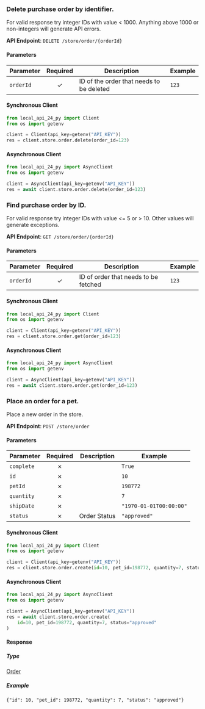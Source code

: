 
### Delete purchase order by identifier. <a name="delete"></a>

For valid response try integer IDs with value < 1000. Anything above 1000 or non-integers will generate API errors.

**API Endpoint**: `DELETE /store/order/{orderId}`

#### Parameters

| Parameter | Required | Description | Example |
|-----------|:--------:|-------------|--------|
| `orderId` | ✓ | ID of the order that needs to be deleted | `123` |

#### Synchronous Client

```python
from local_api_24_py import Client
from os import getenv

client = Client(api_key=getenv("API_KEY"))
res = client.store.order.delete(order_id=123)

```

#### Asynchronous Client

```python
from local_api_24_py import AsyncClient
from os import getenv

client = AsyncClient(api_key=getenv("API_KEY"))
res = await client.store.order.delete(order_id=123)

```

### Find purchase order by ID. <a name="get"></a>

For valid response try integer IDs with value <= 5 or > 10. Other values will generate exceptions.

**API Endpoint**: `GET /store/order/{orderId}`

#### Parameters

| Parameter | Required | Description | Example |
|-----------|:--------:|-------------|--------|
| `orderId` | ✓ | ID of order that needs to be fetched | `123` |

#### Synchronous Client

```python
from local_api_24_py import Client
from os import getenv

client = Client(api_key=getenv("API_KEY"))
res = client.store.order.get(order_id=123)

```

#### Asynchronous Client

```python
from local_api_24_py import AsyncClient
from os import getenv

client = AsyncClient(api_key=getenv("API_KEY"))
res = await client.store.order.get(order_id=123)

```

### Place an order for a pet. <a name="create"></a>

Place a new order in the store.

**API Endpoint**: `POST /store/order`

#### Parameters

| Parameter | Required | Description | Example |
|-----------|:--------:|-------------|--------|
| `complete` | ✗ |  | `True` |
| `id` | ✗ |  | `10` |
| `petId` | ✗ |  | `198772` |
| `quantity` | ✗ |  | `7` |
| `shipDate` | ✗ |  | `"1970-01-01T00:00:00"` |
| `status` | ✗ | Order Status | `"approved"` |

#### Synchronous Client

```python
from local_api_24_py import Client
from os import getenv

client = Client(api_key=getenv("API_KEY"))
res = client.store.order.create(id=10, pet_id=198772, quantity=7, status="approved")

```

#### Asynchronous Client

```python
from local_api_24_py import AsyncClient
from os import getenv

client = AsyncClient(api_key=getenv("API_KEY"))
res = await client.store.order.create(
    id=10, pet_id=198772, quantity=7, status="approved"
)

```

#### Response

##### Type
[Order](/local_api_24_py/types/models/order.py)

##### Example
`{"id": 10, "pet_id": 198772, "quantity": 7, "status": "approved"}`
